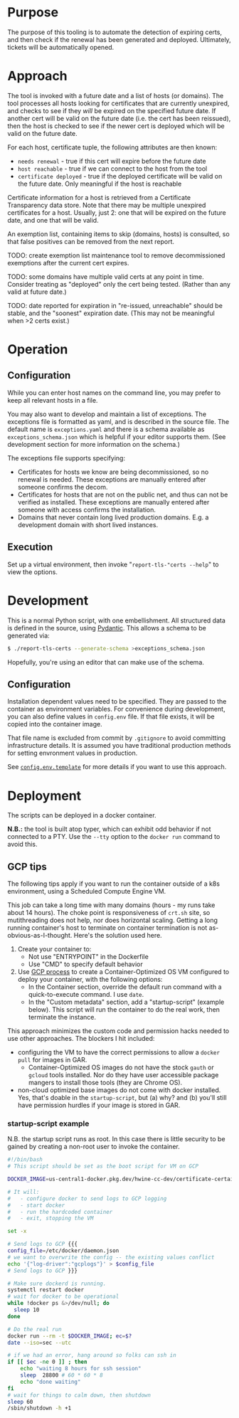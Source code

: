 # Purpose

The purpose of this tooling is to automate the detection of expiring certs, and
then check if the renewal has been generated and deployed. Ultimately, tickets
will be automatically opened.

# Approach

The tool is invoked with a future date and a list of hosts (or domains). The
tool processes all hosts looking for certificates that are currently unexpired,
and checks to see if they _will_ be expired on the specified future date. If
another cert will be valid on the future date (i.e. the cert has been
reissued), then the host is checked to see if the newer cert is deployed which
will be valid on the future date.

For each host, certificate tuple, the following attributes are then known:
- `needs renewal` - true if this cert will expire before the future date
- `host reachable` - true if we can connect to the host from the tool
- `certificate deployed` - true if the deployed certificate will be valid on
  the future date. Only meaningful if the host is reachable

Certificate information for a host is retrieved from a Certificate Transparency
data store. Note that there may be multiple unexpired certificates for a host.
Usually, just 2: one that will be expired on the future date, and one that will
be valid.

An exemption list, containing items to skip (domains, hosts) is consulted, so
that false positives can be removed from the next report.

TODO: create exemption list maintenance tool to remove decommissioned exemptions after the current cert expires.

TODO: some domains have multiple valid certs at any point in time. Consider treating as "deployed" only the cert being tested. (Rather than any valid at future date.)

TODO: date reported for expiration in "re-issued, unreachable" should be stable, and the "soonest" expiration date. (This may not be meaningful when >2 certs exist.)

# Operation

## Configuration

While you can enter host names on the command line, you may prefer to keep all
relevant hosts in a file.

You may also want to develop and maintain a list of exceptions. The exceptions
file is formatted as yaml, and is described in the source file. The default
name is `exceptions.yaml` and there is a schema available as
`exceptions_schema.json` which is helpful if your editor supports them. (See
development section for more information on the schema.)

The exceptions file supports specifying:
- Certificates for hosts we know are being decommissioned, so no renewal is
  needed. These exceptions are manually entered after someone confirms the
  decom.
- Certificates for hosts that are not on the public net, and thus can not be
  verified as installed. These exceptions are manually entered after someone
  with access confirms the installation.
- Domains that never contain long lived production domains. E.g. a development
  domain with short lived instances.


## Execution

Set up a virtual environment, then invoke "`report-tls-"certs --help`" to view the options.

# Development

This is a normal Python script, with one embellishment. All structured data is
defined in the source, using [Pydantic][pydantic]. This allows a schema to be
generated via:
```bash
$ ./report-tls-certs --generate-schema >exceptions_schema.json
```
Hopefully, you're using an editor that can make use of the schema.

## Configuration

Installation dependent values need to be specified. They are passed to the
container as environment variables. For convenience during development, you can
also define values in `config.env` file. If that file exists, it will be copied
into the container image.

That file name is excluded from commit by `.gitignore` to avoid committing
infrastructure details. It is assumed you have traditional production methods
for setting envronment values in production.

See [`config.env.template`](config.env.template) for more details if you want to
use this approach.

# Deployment

The scripts can be deployed in a docker container.

**N.B.:** the tool is built atop typer, which can exhibit odd behavior if not
connected to a PTY. Use the `--tty` option to the `docker run` command to avoid
this.

## GCP tips

The following tips apply if you want to run the container outside of a k8s
environment, using a Scheduled Compute Engine VM.

This job can take a long time with many domains (hours - my runs take about 14
hours). The choke point is responsiveness of `crt.sh` site, so mutithreading
does not help, nor does horizontal scaling. Getting a long running container's
host to terminate on container termination is not as-obvious-as-I-thought.
Here's the solution used here.

1. Create your container to:
   - Not use "ENTRYPOINT" in the Dockerfile
   - Use "CMD" to specify default behavior
2. Use [GCP
   process](https://cloud.google.com/compute/docs/containers/deploying-containers#deploying_a_container_on_a_new_vm_instance)
   to create a Container-Optimized OS VM configured to deploy your container,
   with the following options:
    - In the Container section, override the default run command with a
      quick-to-execute command. I use `date`.
    - In the "Custom metadata" section, add a "startup-script" (example below).
      This script will run the container to do the real work, then terminate the
      instance.

This approach minimizes the custom code and permission hacks needed to use other
approaches. The blockers I hit included:
- configuring the VM to have the correct permissions to allow a `docker pull`
  for images in GAR.
  - Container-Optimized OS images do not have the stock `gauth` or `gcloud`
    tools installed. Nor do they have user accessible package mangers to install
    those tools (they are Chrome OS).
- non-cloud optimized base images do not come with docker installed. Yes, that's
  doable in the `startup-script`, but (a) why? and (b) you'll still have
  permission hurdles if your image is stored in GAR.

### startup-script example

N.B. the startup script runs as root. In this case there is little security to
be gained by creating a non-root user to invoke the container.

```bash
#!/bin/bash
# This script should be set as the boot script for VM on GCP

DOCKER_IMAGE=us-central1-docker.pkg.dev/hwine-cc-dev/certificate-certainty/busybox:latest

# It will:
#   - configure docker to send logs to GCP logging
#   - start docker
#   - run the hardcoded container
#   - exit, stopping the VM

set -x

# Send logs to GCP {{{
config_file=/etc/docker/daemon.json
# we want to overwrite the config -- the existing values conflict
echo '{"log-driver":"gcplogs"}' > $config_file
# Send logs to GCP }}}

# Make sure dockerd is running.
systemctl restart docker
# wait for docker to be operational
while !docker ps &>/dev/null; do
  sleep 10
done

# Do the real run
docker run --rm -t $DOCKER_IMAGE; ec=$?
date --iso=sec --utc

# if we had an error, hang around so folks can ssh in
if [[ $ec -ne 0 ]] ; then
    echo "waiting 8 hours for ssh session"
    sleep  28800 # 60 * 60 * 8
    echo "done waiting"
fi
# wait for things to calm down, then shutdown
sleep 60
/sbin/shutdown -h +1
```

[pydantic]: https://pydantic-docs.helpmanual.io/
